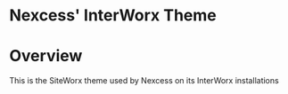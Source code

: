 Nexcess' InterWorx Theme
========================

# Overview

This is the SiteWorx theme used by Nexcess on its InterWorx installations
